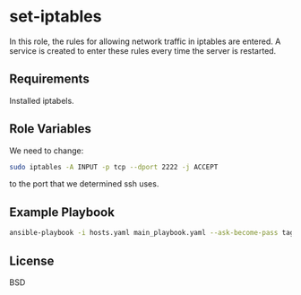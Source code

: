 set-iptables
=========

In this role, the rules for allowing network traffic in iptables are entered. A service is created to enter these rules every time the server is restarted.

Requirements
------------

Installed iptabels.

Role Variables
--------------

We need to change:
~~~bash
sudo iptables -A INPUT -p tcp --dport 2222 -j ACCEPT
~~~
to the port that we determined ssh uses.

Example Playbook
----------------

~~~bash
ansible-playbook -i hosts.yaml main_playbook.yaml --ask-become-pass tags=set-iptables
~~~

License
-------

BSD

